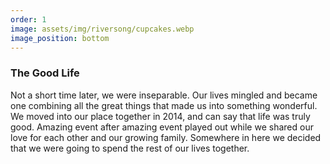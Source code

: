 ```yaml
---
order: 1
image: assets/img/riversong/cupcakes.webp
image_position: bottom
---
```

### The Good Life

Not a short time later, we were inseparable. Our lives mingled and became one combining all the great things that made us into something wonderful. We moved into our place together in 2014, and can say that life was truly good. Amazing event after amazing event played out while we shared our love for each other and our growing family.
Somewhere in here we decided that we were going to spend the rest of our lives together.